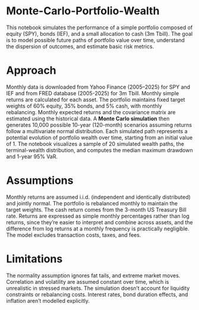 # Monte-Carlo-Portfolio-Wealth
This notebook simulates the performance of a simple portfolio composed of equity (SPY), bonds (IEF), and a small allocation to cash (3m Tbill).
The goal is to model possible future paths of portfolio value over time, understand the dispersion of outcomes, and estimate basic risk metrics.

# Approach
Monthly data is downloaded from Yahoo Finance (2005–2025) for SPY and IEF and from FRED database (2005-2025) for 3m Tbill.
Monthly simple returns are calculated for each asset.
The portfolio maintains fixed target weights of 60% equity, 35% bonds, and 5% cash, with monthly rebalancing.
Monthly expected returns and the covariance matrix are estimated using the historical data.
A **Monte Carlo simulation** then generates 10,000 possible 10-year (120-month) scenarios assuming returns follow a multivariate normal distribution.
Each simulated path represents a potential evolution of portfolio wealth over time, starting from an initial value of 1.
The notebook visualizes a sample of 20 simulated wealth paths, the terminal-wealth distribution, and computes the median maximum drawdown and 1-year 95% VaR.

# Assumptions
Monthly returns are assumed i.i.d. (independent and identically distributed) and jointly normal.
The portfolio is rebalanced monthly to maintain the target weights.
The cash return comes from the 3-month US Treasury Bill rate.
Returns are expressed as simple monthly percentages rather than log returns, since they’re easier to interpret and combine across assets, and the difference from log returns at a monthly frequency is practically negligible.
The model excludes transaction costs, taxes, and fees.

# Limitations
The normality assumption ignores fat tails, and extreme market moves.
Correlation and volatility are assumed constant over time, which is unrealistic in stressed markets.
The simulation doesn’t account for liquidity constraints or rebalancing costs.
Interest rates, bond duration effects, and inflation aren’t modelled explicitly.
